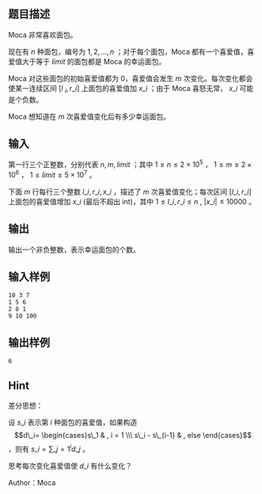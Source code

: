 ## 题目描述
Moca 非常喜欢面包。

现在有 $n$ 种面包，编号为 $1 , 2 , ... , n$ ；对于每个面包，Moca 都有一个喜爱值，喜爱值大于等于 $limit$ 的面包都是 Moca 的幸运面包。

Moca 对这些面包的初始喜爱值都为 $0$，喜爱值会发生 $m$ 次变化。每次变化都会使某一连续区间 $[l\ _i, r\_i]$ 上面包的喜爱值加 $x\_i$ ；由于 Moca 喜怒无常， $x\_i$ 可能是个负数。

Moca 想知道在 $m$ 次喜爱值变化后有多少幸运面包。
## 输入
第一行三个正整数，分别代表 $n , m , limit$ ；其中 $1 \le n \le 2 \times 10^5$ ， $1 \le m \le 2 \times 10^6$ ， $1 \le limit \le 5 \times 10^7$ 。

下面 $m$ 行每行三个整数 $l\_i , r\_i , x\_i$ ，描述了 $m$ 次喜爱值变化；每次区间 $[l\_i,r\_i]$ 上面包的喜爱值增加 $x\_i$ (最后不超出 int)，其中 $1 \le l\_i,r\_i \le n$ , $|x\_i| \le 10000$ 。
## 输出
输出一个非负整数，表示幸运面包的个数。
## 输入样例
    10 3 7
    1 5 6
    2 8 1
    9 10 100
## 输出样例
    6
## Hint

差分思想：

设 $s\_i$ 表示第 $i$ 种面包的喜爱值，如果构造 $$d\_i= \begin{cases}s\_1 & , i = 1 \\\ s\_i - s\_{i-1} & , else \end{cases}$$ ，则有 $s\_i=\sum\_{j=1}^id\_j$ 。

思考每次变化喜爱值使 $d\_i$ 有什么变化？

Author：Moca